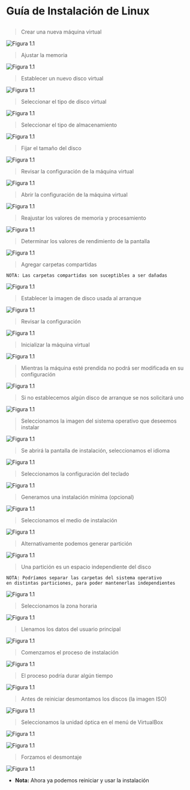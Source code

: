 # Guía de Instalación de Linux

##

> Crear una nueva máquina virtual

![Figura 1.1](./figures/1.1.png)

> Ajustar la memoria

![Figura 1.1](./figures/1.2.png)

> Establecer un nuevo disco virtual

![Figura 1.1](./figures/1.3.png)

> Seleccionar el tipo de disco virtual

![Figura 1.1](./figures/1.4.png)

> Seleccionar el tipo de almacenamiento

![Figura 1.1](./figures/1.5.png)

> Fijar el tamaño del disco

![Figura 1.1](./figures/1.6.png)

> Revisar la configuración de la máquina virtual

![Figura 1.1](./figures/1.7.png)

> Abrir la configuración de la máquina virtual

![Figura 1.1](./figures/1.8.png)

> Reajustar los valores de memoria y procesamiento

![Figura 1.1](./figures/1.9.png)

> Determinar los valores de rendimiento de la pantalla

![Figura 1.1](./figures/1.10.png)

> Agregar carpetas compartidas

    NOTA: Las carpetas compartidas son suceptibles a ser dañadas

![Figura 1.1](./figures/1.12.png)

> Establecer la imagen de disco usada al arranque

![Figura 1.1](./figures/1.13.png)

> Revisar la configuración

![Figura 1.1](./figures/1.14.png)

> Inicializar la máquina virtual

![Figura 1.1](./figures/1.15.png)

> Mientras la máquina esté prendida no podrá ser modificada en su configuración

![Figura 1.1](./figures/1.16.png)

> Si no establecemos algún disco de arranque se nos solicitará uno

![Figura 1.1](./figures/1.17.png)

> Seleccionamos la imagen del sistema operativo que deseemos instalar

![Figura 1.1](./figures/1.18.png)

> Se abrirá la pantalla de instalación, seleccionamos el idioma

![Figura 1.1](./figures/1.19.png)

> Seleccionamos la configuración del teclado

![Figura 1.1](./figures/1.20.png)

> Generamos una instalación mínima (opcional)

![Figura 1.1](./figures/1.21.png)

> Seleccionamos el medio de instalación

![Figura 1.1](./figures/1.22.png)

> Alternativamente podemos generar partición

![Figura 1.1](./figures/1.23.png)

> Una partición es un espacio independiente del disco

    NOTA: Podríamos separar las carpetas del sistema operativo
    en distintas particiones, para poder mantenerlas independientes

![Figura 1.1](./figures/1.24.png)

> Seleccionamos la zona horaria

![Figura 1.1](./figures/1.25.png)

> Llenamos los datos del usuario principal

![Figura 1.1](./figures/1.26.png)

> Comenzamos el proceso de instalación

![Figura 1.1](./figures/1.27.png)

> El proceso podría durar algún tiempo

![Figura 1.1](./figures/1.28.png)

> Antes de reiniciar desmontamos los discos (la imagen ISO)

![Figura 1.1](./figures/1.29.png)

> Seleccionamos la unidad óptica en el menú de VirtualBox

![Figura 1.1](./figures/1.30.png)

![Figura 1.1](./figures/1.31.png)

> Forzamos el desmontaje

![Figura 1.1](./figures/1.32.png)

* **Nota:** Ahora ya podemos reiniciar y usar la instalación
